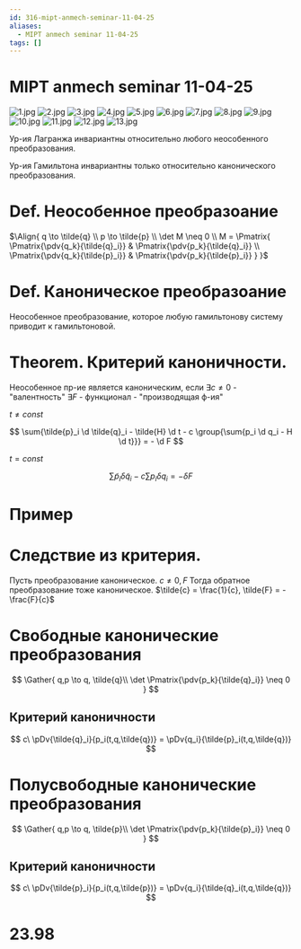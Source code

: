```yaml
---
id: 316-mipt-anmech-seminar-11-04-25
aliases:
  - MIPT anmech seminar 11-04-25
tags: []
---
```


# MIPT anmech seminar 11-04-25

![1.jpg](assets/imgs/11-04-25_18-05-28_992_IMG_20250411_171637.jpg)
![2.jpg](assets/imgs/11-04-25_18-05-28_236_IMG_20250411_171904.jpg)
![3.jpg](assets/imgs/11-04-25_18-05-28_364_IMG_20250411_172046.jpg)
![4.jpg](assets/imgs/11-04-25_18-05-28_238_IMG_20250411_172529.jpg)
![5.jpg](assets/imgs/11-04-25_18-05-28_119_IMG_20250411_172854.jpg)
![6.jpg](assets/imgs/11-04-25_18-05-28_442_IMG_20250411_173213.jpg)
![7.jpg](assets/imgs/11-04-25_18-05-28_290_IMG_20250411_173524.jpg)
![8.jpg](assets/imgs/11-04-25_18-05-28_067_IMG_20250411_174032.jpg)
![9.jpg](assets/imgs/11-04-25_18-05-28_367_IMG_20250411_174217.jpg)
![10.jpg](assets/imgs/11-04-25_18-05-28_661_IMG_20250411_174348.jpg)
![11.jpg](assets/imgs/11-04-25_18-05-28_847_IMG_20250411_175318.jpg)
![12.jpg](assets/imgs/11-04-25_18-05-28_495_IMG_20250411_175547.jpg)
![13.jpg](assets/imgs/11-04-25_18-05-28_932_IMG_20250411_175907.jpg)

Ур-ия Лагранжа инвариантны относительно любого неособенного преобразования.

Ур-ия Гамильтона инвариантны только относительно канонического преобразования.

# Def. Неособенное преобразоание

$\Align{
q \to \tilde{q} \\
p \to \tilde{p} \\
\det M \neq 0 \\
M = \Pmatrix{
\Pmatrix{\pdv{q_k}{\tilde{q}_i}} & \Pmatrix{\pdv{p_k}{\tilde{q}_i}} \\
\Pmatrix{\pdv{q_k}{\tilde{p}_i}} & \Pmatrix{\pdv{p_k}{\tilde{p}_i}}
}
}$

# Def. Каноническое преобразоание

Неособенное преобразование, которое любую гамильтонову систему приводит к гамильтоновой.

# Theorem. Критерий каноничности.

Неособенное пр-ие является каноническим, если
$\exists c \neq 0$ - "валентность"
$\exists F$ - функционал - "производящая ф-ия"

$t \neq const$

$$
\sum{\tilde{p}_i \d \tilde{q}_i - \tilde{H} \d t - c \group{\sum{p_i \d q_i - H \d t}}} = - \d F
$$

$t = const$

$$
\sum{\tilde{p}_i \delta \tilde{q}_i - c \sum{p_i \delta q_i}} = - \delta F
$$

# Пример

# Следствие из критерия.

Пусть преобразование каноническое.
$c \neq 0, F$
Тогда обратное преобразование тоже каноническое.
$\tilde{c} = \frac{1}{c}, \tilde{F} = -\frac{F}{c}$

# Свободные канонические преобразования

$$
\Gather{
q,p \to q, \tilde{q}\\
\det \Pmatrix{\pdv{p_k}{\tilde{q}_i}} \neq 0
}
$$

## Критерий каноничности

$$
c\ \pDv{\tilde{q}_i}{p_i(t,q,\tilde{q})} = \pDv{q_i}{\tilde{p}_i(t,q,\tilde{q})}
$$

# Полусвободные канонические преобразования

$$
\Gather{
q,p \to q, \tilde{p}\\
\det \Pmatrix{\pdv{p_k}{\tilde{p}_i}} \neq 0
}
$$

## Критерий каноничности

$$
c\ \pDv{\tilde{p}_i}{p_i(t,q,\tilde{p})} = \pDv{q_i}{\tilde{q}_i(t,q,\tilde{q})}
$$

# 23.98
